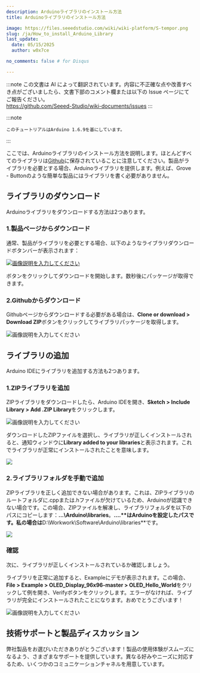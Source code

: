 ```yaml
---
description: Arduinoライブラリのインストール方法
title: Arduinoライブラリのインストール方法

image: https://files.seeedstudio.com/wiki/wiki-platform/S-tempor.png
slug: /ja/How_to_install_Arduino_Library
last_update:
  date: 05/15/2025
  author: w0x7ce

no_comments: false # for Disqus

---
```

:::note
この文書は AI によって翻訳されています。内容に不正確な点や改善すべき点がございましたら、文書下部のコメント欄または以下の Issue ページにてご報告ください。  
https://github.com/Seeed-Studio/wiki-documents/issues
:::

:::note

    このチュートリアルはArduino 1.6.9を基にしています。
:::

ここでは、Arduinoライブラリのインストール方法を説明します。ほとんどすべてのライブラリは[Github](https://github.com/Seeed-Studio)に保存されていることに注意してください。製品がライブラリを必要とする場合、Arduinoライブラリを提供します。例えば、Grove - Buttonのような簡単な製品にはライブラリを書く必要がありません。

## ライブラリのダウンロード

Arduinoライブラリをダウンロードする方法は2つあります。

### 1.製品ページからダウンロード
通常、製品がライブラリを必要とする場合、以下のようなライブラリダウンロードボタンバーが表示されます：

[![画像説明を入力してください](https://files.seeedstudio.com/wiki/Grove_OLED_1.12/images/library.png)](https://github.com/Seeed-Studio/OLED_Display_96X96/archive/master.zip)

ボタンをクリックしてダウンロードを開始します。数秒後にパッケージが取得できます。

### 2.Githubからダウンロード

Githubページからダウンロードする必要がある場合は、**Clone or download > Download ZIP**ボタンをクリックしてライブラリパッケージを取得します。

![画像説明を入力してください](https://files.seeedstudio.com/wiki/Tutorial_Add_Arduino_Library/images/github_download.png)

## ライブラリの追加

Arduino IDEにライブラリを追加する方法も2つあります。

### 1.ZIPライブラリを追加

ZIPライブラリをダウンロードしたら、Arduino IDEを開き、**Sketch > Include Library > Add .ZIP Library**をクリックします。

![画像説明を入力してください](https://files.seeedstudio.com/wiki/Get_Started_With_Arduino/img/Add_Zip.png)

ダウンロードしたZIPファイルを選択し、ライブラリが正しくインストールされると、通知ウィンドウに**Library added to your libraries**と表示されます。これでライブラリが正常にインストールされたことを意味します。

![](https://files.seeedstudio.com/wiki/Get_Started_With_Arduino/img/upload_complete.png)

### 2.ライブラリフォルダを手動で追加
ZIPライブラリを正しく追加できない場合があります。これは、ZIPライブラリのルートフォルダに.cppまたは.hファイルが欠けているため、Arduinoが認識できない場合です。この場合、ZIPファイルを解凍し、ライブラリフォルダを以下のパスにコピーします：**...\Arduino\libraries**。**....\**はArduinoを設定したパスです。私の場合は**D:\Workwork\Software\Arduino\libraries**です。

![](https://files.seeedstudio.com/wiki/Get_Started_With_Arduino/img/Location_lib.png)

### 確認
次に、ライブラリが正しくインストールされているか確認しましょう。

ライブラリを正常に追加すると、Exampleにデモが表示されます。この場合、**File > Example > OLED_Display_96x96-master > OLED_Hello_World**をクリックして例を開き、Verifyボタンをクリックします。エラーがなければ、ライブラリが完全にインストールされたことになります。おめでとうございます！

![画像説明を入力してください](https://files.seeedstudio.com/wiki/Get_Started_With_Arduino/img/successlly.png)

## 技術サポートと製品ディスカッション
弊社製品をお選びいただきありがとうございます！製品の使用体験がスムーズになるよう、さまざまなサポートを提供しています。異なる好みやニーズに対応するため、いくつかのコミュニケーションチャネルを用意しています。

<div class="button_tech_support_container">
<a href="https://forum.seeedstudio.com/" class="button_forum"></a> 
<a href="https://www.seeedstudio.com/contacts" class="button_email"></a>
</div>

<div class="button_tech_support_container">
<a href="https://discord.gg/eWkprNDMU7" class="button_discord"></a> 
<a href="https://github.com/Seeed-Studio/wiki-documents/discussions/69" class="button_discussion"></a>
</div>